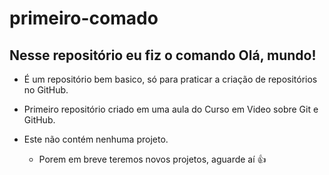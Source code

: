 # primeiro-comado
 Nesse repositório eu fiz o comando **Olá, mundo!**
  ---

 * É um repositório bem basico, só para praticar a criação de repositórios no GitHub.

 * Primeiro repositório criado em uma aula do Curso em Video sobre Git e GitHub.

 * Este não contém nenhuma projeto.
    * Porem em breve teremos novos projetos, aguarde aí :+1:
